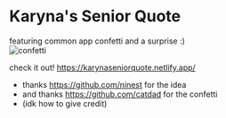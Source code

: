# Karyna's Senior Quote
featuring common app confetti and a surprise :)
<br>
![confetti](https://user-images.githubusercontent.com/37753574/180677263-39b466ff-cb87-44d2-92cc-05214569f9f4.gif)

check it out! https://karynaseniorquote.netlify.app/

* thanks https://github.com/ninest for the idea
* and thanks https://github.com/catdad for the confetti
* (idk how to give credit)

